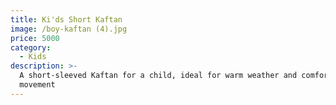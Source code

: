 ```yaml
---
title: Ki'ds Short Kaftan
image: /boy-kaftan (4).jpg
price: 5000
category:
  - Kids
description: >-
  A short-sleeved Kaftan for a child, ideal for warm weather and comfortable
  movement
---
```


